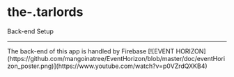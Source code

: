 # the-.tarlords
Back-end Setup
<hr>
The back-end of this app is handled by Firebase
[![EVENT HORIZON](https://github.com/mangoinatree/EventHorizon/blob/master/doc/eventHorizon_poster.png)](https://www.youtube.com/watch?v=p0VZrdQXKB4)
